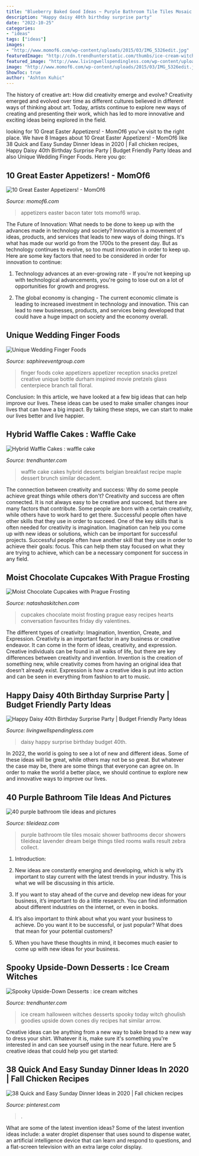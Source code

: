```yaml
---
title: "Blueberry Baked Good Ideas ~ Purple Bathroom Tile Tiles Mosaic Shower Bathrooms Decor Showers Tileideaz Lavender Dream Beige Things Tiled Rooms Walls Result Zebra Collect"
description: "Happy daisy 40th birthday surprise party"
date: "2022-10-25"
categories:
- "ideas"
tags: ["ideas"]
images:
- "http://www.momof6.com/wp-content/uploads/2015/03/IMG_5326edit.jpg"
featuredImage: "http://cdn.trendhunterstatic.com/thumbs/ice-cream-witches.jpeg"
featured_image: "http://www.livingwellspendingless.com/wp-content/uploads/2011/03/Happy-Daisy-Party-FB.jpg"
image: "http://www.momof6.com/wp-content/uploads/2015/03/IMG_5326edit.jpg"
ShowToc: true
author: "Ashton Kuhic"
---
```



The history of creative art: How did creativity emerge and evolve?
Creativity emerged and evolved over time as different cultures believed in different ways of thinking about art. Today, artists continue to explore new ways of creating and presenting their work, which has led to more innovative and exciting ideas being explored in the field.

	

		
looking for 10 Great Easter Appetizers! - MomOf6 you've visit to the right place. We have 8 Images about 10 Great Easter Appetizers! - MomOf6 like 38 Quick and Easy Sunday Dinner Ideas in 2020 | Fall chicken recipes, Happy Daisy 40th Birthday Surprise Party | Budget Friendly Party Ideas and also Unique Wedding Finger Foods. Here you go:
		
    
## 10 Great Easter Appetizers! - MomOf6

<img loading=lazy src="http://www.momof6.com/wp-content/uploads/2015/03/IMG_5326edit.jpg" onerror="this.onerror=null;this.src='https://tse3.mm.bing.net/th?id=OIP.XoFyD6eaYh0dndwyWa9nmAHaLH&amp;pid=15.1';" alt="10 Great Easter Appetizers! - MomOf6">

_Source: momof6.com_

>appetizers easter bacon tater tots momof6 wrap. 

	

The Future of Innovation: What needs to be done to keep up with the advances made in technology and society?
Innovation is a movement of ideas, products, and services that leads to new ways of doing things. It's what has made our world go from the 1700s to the present day. But as technology continues to evolve, so too must innovation in order to keep up. Here are some key factors that need to be considered in order for innovation to continue:
1. Technology advances at an ever-growing rate - If you're not keeping up with technological advancements, you're going to lose out on a lot of opportunities for growth and progress.

2. The global economy is changing - The current economic climate is leading to increased investment in technology and innovation. This can lead to new businesses, products, and services being developed that could have a huge impact on society and the economy overall.


    
## Unique Wedding Finger Foods

<img loading=lazy src="https://www.saphireeventgroup.com/wp-content/uploads/files/4713/5768/4733/2205-j-IMG_9946.JPG" onerror="this.onerror=null;this.src='https://tse2.mm.bing.net/th?id=OIP.jx2kKxiEI7nXfMGw8vZ7oAHaLG&amp;pid=15.1';" alt="Unique Wedding Finger Foods">

_Source: saphireeventgroup.com_

>finger foods coke appetizers appetizer reception snacks pretzel creative unique bottle durham inspired movie pretzels glass centerpiece branch tall floral. 

	

Conclusion:
In this article, we have looked at a few big ideas that can help improve our lives. These ideas can be used to make smaller changes inour lives that can have a big impact. By taking these steps, we can start to make our lives better and live happier.

    
## Hybrid Waffle Cakes : Waffle Cake

<img loading=lazy src="http://cdn.trendhunterstatic.com/thumbs/waffle-cake.jpeg" onerror="this.onerror=null;this.src='https://tse3.mm.bing.net/th?id=OIP.KJh2dOsm_0eKWgY-AWLJ6QHaLH&amp;pid=15.1';" alt="Hybrid Waffle Cakes : waffle cake">

_Source: trendhunter.com_

>waffle cake cakes hybrid desserts belgian breakfast recipe maple dessert brunch similar decadent. 

	

The connection between creativity and success: Why do some people achieve great things while others don't?
Creativity and success are often connected. It is not always easy to be creative and succeed, but there are many factors that contribute. Some people are born with a certain creativity, while others have to work hard to get there. Successful people often have other skills that they use in order to succeed. One of the key skills that is often needed for creativity is imagination. Imagination can help you come up with new ideas or solutions, which can be important for successful projects. Successful people often have another skill that they use in order to achieve their goals: focus. This can help them stay focused on what they are trying to achieve, which can be a necessary component for success in any field.

    
## Moist Chocolate Cupcakes With Prague Frosting

<img loading=lazy src="https://natashaskitchen.com/wp-content/uploads/2013/01/Chocolate-Cupcakes.jpg" onerror="this.onerror=null;this.src='https://tse4.mm.bing.net/th?id=OIP.3izHdsh9FOnFsKN50GrScwHaLH&amp;pid=15.1';" alt="Moist Chocolate Cupcakes with Prague Frosting">

_Source: natashaskitchen.com_

>cupcakes chocolate moist frosting prague easy recipes hearts conversation favourites friday diy valentines. 

	

The different types of creativity: Imagination, Invention, Create, and Expression.
Creativity is an important factor in any business or creative endeavor. It can come in the form of ideas, creativity, and expression. Creative individuals can be found in all walks of life, but there are key differences between creativity and invention. Invention is the creation of something new, while creativity comes from having an original idea that doesn’t already exist. Expression is how a creative idea is put into action and can be seen in everything from fashion to art to music.

    
## Happy Daisy 40th Birthday Surprise Party | Budget Friendly Party Ideas

<img loading=lazy src="http://www.livingwellspendingless.com/wp-content/uploads/2011/03/Happy-Daisy-Party-FB.jpg" onerror="this.onerror=null;this.src='https://tse1.mm.bing.net/th?id=OIP._oZPJkC10Ryc-PORpXaC3gHaD4&amp;pid=15.1';" alt="Happy Daisy 40th Birthday Surprise Party | Budget Friendly Party Ideas">

_Source: livingwellspendingless.com_

>daisy happy surprise birthday budget 40th. 

	

In 2022, the world is going to see a lot of new and different ideas. Some of these ideas will be great, while others may not be so great. But whatever the case may be, there are some things that everyone can agree on. In order to make the world a better place, we should continue to explore new and innovative ways to improve our lives.

    
## 40 Purple Bathroom Tile Ideas And Pictures

<img loading=lazy src="http://www.tileideaz.com/wp-content/uploads/2015/03/purple_bathroom_tile_22.jpg" onerror="this.onerror=null;this.src='https://tse3.mm.bing.net/th?id=OIP.HYoEs1ICKfavAPmU1EjbMwHaKB&amp;pid=15.1';" alt="40 purple bathroom tile ideas and pictures">

_Source: tileideaz.com_

>purple bathroom tile tiles mosaic shower bathrooms decor showers tileideaz lavender dream beige things tiled rooms walls result zebra collect. 

	

1. Introduction:
1. New ideas are constantly emerging and developing, which is why it’s important to stay current with the latest trends in your industry. This is what we will be discussing in this article.
2. If you want to stay ahead of the curve and develop new ideas for your business, it’s important to do a little research. You can find information about different industries on the internet, or even in books.

3. It’s also important to think about what you want your business to achieve. Do you want it to be successful, or just popular? What does that mean for your potential customers?

4. When you have these thoughts in mind, it becomes much easier to come up with new ideas for your business.

    
## Spooky Upside-Down Desserts : Ice Cream Witches

<img loading=lazy src="http://cdn.trendhunterstatic.com/thumbs/ice-cream-witches.jpeg" onerror="this.onerror=null;this.src='https://tse4.mm.bing.net/th?id=OIP.DiVGAQM2l4F886eHcI1WmgHaJ4&amp;pid=15.1';" alt="Spooky Upside-Down Desserts : ice cream witches">

_Source: trendhunter.com_

>ice cream halloween witches desserts spooky today witch ghoulish goodies upside down cones diy recipes hat similar arrow. 

	

Creative ideas can be anything from a new way to bake bread to a new way to dress your shirt. Whatever it is, make sure it's something you're interested in and can see yourself using in the near future. Here are 5 creative ideas that could help you get started: 

    
## 38 Quick And Easy Sunday Dinner Ideas In 2020 | Fall Chicken Recipes

<img loading=lazy src="https://i.pinimg.com/736x/0d/72/84/0d728492508ebc7a7a92bda2abd2e457.jpg" onerror="this.onerror=null;this.src='https://tse1.mm.bing.net/th?id=OIP.P_BzOIO_318qfYslAZ02-wHaLH&amp;pid=15.1';" alt="38 Quick and Easy Sunday Dinner Ideas in 2020 | Fall chicken recipes">

_Source: pinterest.com_

>. 

	

What are some of the latest invention ideas?
Some of the latest invention ideas include: a water droplet dispenser that uses sound to dispense water, an artificial intelligence device that can learn and respond to questions, and a flat-screen television with an extra large color display.


